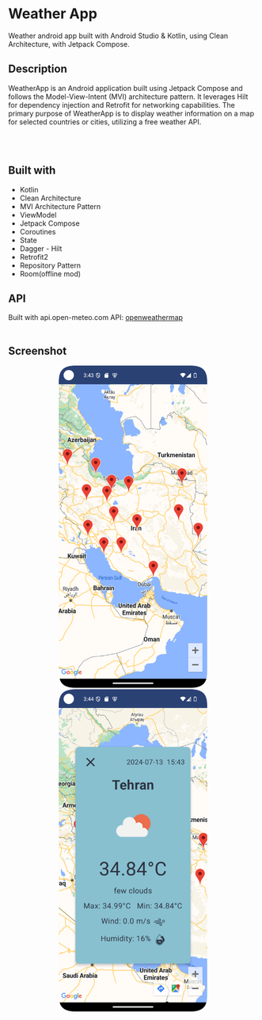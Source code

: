 # Weather App

Weather android app built with Android Studio & Kotlin, using Clean Architecture, with Jetpack
Compose.
<br>

## Description

WeatherApp is an Android application built using Jetpack Compose and follows the Model-View-Intent (MVI) architecture pattern. It leverages Hilt for dependency injection and Retrofit for networking capabilities. The primary purpose of WeatherApp is to display weather information on a map for selected countries or cities, utilizing a free weather API.

<br>
<br>

## Built with

- Kotlin
- Clean Architecture
- MVI Architecture Pattern
- ViewModel
- Jetpack Compose
- Coroutines
- State
- Dagger - Hilt
- Retrofit2
- Repository Pattern
- Room(offline mod)

## API

Built with api.open-meteo.com API: [openweathermap](https://api.openweathermap.org)
<br>
<br>

## Screenshot

<div align="center">
    <img src="Screenshot/Screenshot_20240713_191317.png?raw=true" width="300px height="300px"</img> 
    <img src="Screenshot/Screenshot_20240713_191410.png?raw=true" width="300px height="300px"</img>
</div>

